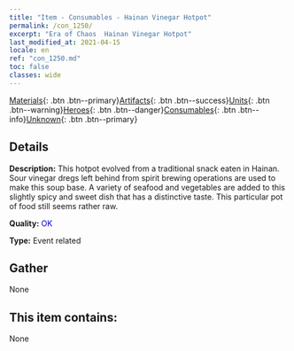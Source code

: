 ```yaml
---
title: "Item - Consumables - Hainan Vinegar Hotpot"
permalink: /con_1250/
excerpt: "Era of Chaos  Hainan Vinegar Hotpot"
last_modified_at: 2021-04-15
locale: en
ref: "con_1250.md"
toc: false
classes: wide
---
```

 [Materials](/Items/){: .btn .btn--primary}[Artifacts](/Items/Artifacts/){: .btn .btn--success}[Units](/Items/Units/){: .btn .btn--warning}[Heroes](/Items/Heroes/){: .btn .btn--danger}[Consumables](/Items/Consumables/){: .btn .btn--info}[Unknown](/Items/Unknown/){: .btn .btn--primary}

## Details
 **Description:** This hotpot evolved from a traditional snack eaten in Hainan. Sour vinegar dregs left behind from spirit brewing operations are used to make this soup base. A variety of seafood and vegetables are added to this slightly spicy and sweet dish that has a distinctive taste. This particular pot of food still seems rather raw.

 **Quality:** <span style="color: #0000CD">OK</span>

 **Type:** Event related

## Gather

  None

## This item contains:

  None

